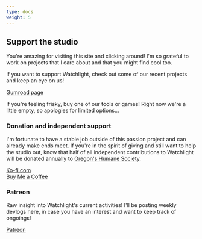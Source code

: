 ```yaml
---
type: docs
weight: 5
---
```

## Support the studio
You're amazing for visiting this site and clicking around! I'm so grateful to work on projects that I care about and that you might find cool too.  

If you want to support Watchlight, check out some of our recent projects and keep an eye on us!  

[Gumroad page](https://watchlightstudio.gumroad.com/)

If you're feeling frisky, buy one of our tools or games! Right now we're a little empty, so apologies for limited options...

### Donation and independent support
I'm fortunate to have a stable job outside of this passion project and can already make ends meet. If you're in the spirit of giving and still want to help the studio out, know that half of all independent contributions to Watchlight will be donated annually to [Oregon's Humane Society](https://www.oregonhumane.org/donate/).

[Ko-fi.com](https://ko-fi.com/watchlightstudio)  
[Buy Me a Coffee](buymeacoffee.com/watchlightstudio)  

### Patreon
Raw insight into Watchlight's current activities! I'll be posting weekly devlogs here, in case you have an interest and want to keep track of ongoings!

[Patreon](https://www.patreon.com/c/WatchlightStudio)